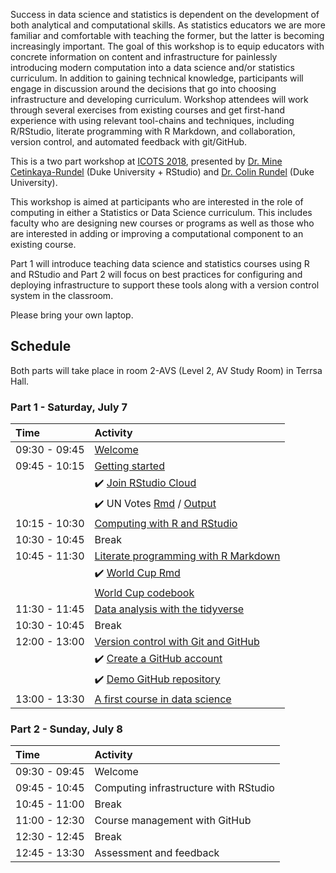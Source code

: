 Success in data science and statistics is dependent on the development of both 
analytical and computational skills. As statistics educators we are more familiar 
and comfortable with teaching the former, but the latter is becoming increasingly 
important. The goal of this workshop is to equip educators with concrete 
information on content and infrastructure for painlessly introducing modern 
computation into a data science and/or statistics curriculum. In addition to 
gaining technical knowledge, participants will engage in discussion around the 
decisions that go into choosing infrastructure and developing curriculum. Workshop 
attendees will work through several exercises from existing courses and get 
first-hand experience with using relevant tool-chains and techniques, including 
R/RStudio, literate programming with R Markdown, and collaboration, version 
control, and automated feedback with git/GitHub.

This is a two part workshop at [ICOTS 2018](https://icots.info/10/), presented by [Dr. Mine Cetinkaya-Rundel](https://www2.stat.duke.edu/~mc301) (Duke University + RStudio) 
and [Dr. Colin Rundel](https://www2.stat.duke.edu/~cr173/) (Duke University).

This workshop is aimed at participants who are interested in the role of 
computing in either a Statistics or Data Science curriculum. This includes 
faculty who are designing new courses or programs as well as those who are 
interested in adding or improving a computational component to an existing course.

Part 1 will introduce teaching data science and statistics courses using R and 
RStudio and Part 2 will focus on best practices for configuring and deploying 
infrastructure to support these tools along with a version control system in 
the classroom.

Please bring your own laptop.

## Schedule

Both parts will take place in room 2-AVS (Level 2, AV Study Room) in Terrsa Hall.

### Part 1 - Saturday, July 7

| Time          | Activity                                                    |
|:--------------|:------------------------------------------------------------|
| 09:30 - 09:45 | [Welcome](https://htmlpreview.github.io/?https://github.com/mine-cetinkaya-rundel/teach-data-sci-icots2018/blob/master/01-00-welcome/01-00-welcome.html) |
| 09:45 - 10:15 | [Getting started](https://github.com/mine-cetinkaya-rundel/teach-data-sci-icots2018/blob/master/01-01-start/01-01-start.html)                                                  |
|               | :heavy_check_mark: [Join RStudio Cloud](http://bit.ly/teach-data-sci-rscloud) |
|               | :heavy_check_mark: UN Votes [Rmd](https://github.com/mine-cetinkaya-rundel/teach-data-sci-icots2018/blob/master/01-01-start/unvotes.Rmd) / [Output](https://htmlpreview.github.io/?https://github.com/mine-cetinkaya-rundel/teach-data-sci-icots2018/blob/master/01-01-start/unvotes.html)                        |
| 10:15 - 10:30 | [Computing with R and RStudio](https://htmlpreview.github.io/?https://github.com/mine-cetinkaya-rundel/teach-data-sci-icots2018/blob/master/01-02-r-rstudio/01-02-r-rstudio.html)           |
| 10:30 - 10:45 | Break                                                       |
| 10:45 - 11:30 | [Literate programming with R Markdown](https://htmlpreview.github.io/?https://github.com/mine-cetinkaya-rundel/teach-data-sci-icots2018/blob/master/01-04-rmarkdown/01-04-rmarkdown.html)          |
|               | :heavy_check_mark: [World Cup Rmd](https://github.com/mine-cetinkaya-rundel/teach-data-sci-icots2018/blob/master/01-04-rmarkdown/world-cup-goals.Rmd)                                               |
|               |  [World Cup codebook](https://github.com/mine-cetinkaya-rundel/teach-data-sci-icots2018/blob/master/01-04-rmarkdown/data/README.md)                                               |
| 11:30 - 11:45 | [Data analysis with the tidyverse](https://htmlpreview.github.io/?https://github.com/mine-cetinkaya-rundel/teach-data-sci-icots2018/blob/master/01-04-tidyverse/01-04-tidyverse.html)         |
| 10:30 - 10:45 | Break                                                       |
| 12:00 - 13:00 | [Version control with Git and GitHub](https://htmlpreview.github.io/?https://github.com/mine-cetinkaya-rundel/teach-data-sci-icots2018/blob/master/01-06-git/01-06-git.html)                        |
|               | :heavy_check_mark: [Create a GitHub account](https://github.com/) |
|               | :heavy_check_mark: [Demo GitHub repository](https://github.com/mine-cetinkaya-rundel/teach-data-sci-icots2018-demo) |
| 13:00 - 13:30 | [A first course in data science](https://github.com/mine-cetinkaya-rundel/teach-data-sci-icots2018/blob/master/01-06-intro-ds/01-06-intro-ds.pdf)                                             |

### Part 2 - Sunday, July 8

| Time          | Activity                                |
|:--------------|:----------------------------------------|
| 09:30 - 09:45 | Welcome                                 |
| 09:45 - 10:45 | Computing infrastructure with RStudio   |
| 10:45 - 11:00 | Break                                   |
| 11:00 - 12:30 | Course management with GitHub           |
| 12:30 - 12:45 | Break                                   |
| 12:45 - 13:30 | Assessment and feedback                 |
